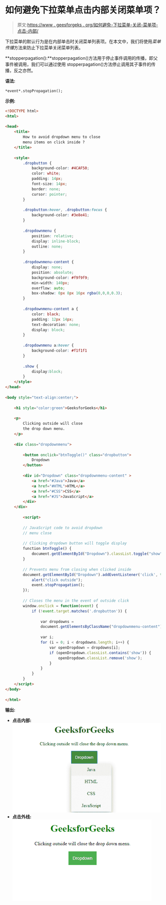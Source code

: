 # 如何避免下拉菜单点击内部关闭菜单项？

> 原文:[https://www . geesforgeks . org/如何避免-下拉菜单-关闭-菜单项-点击-内部/](https://www.geeksforgeeks.org/how-to-avoid-dropdown-menu-to-close-menu-items-on-clicking-inside/)

下拉菜单的默认行为是在内部单击时关闭菜单列表项。在本文中，我们将使用*菜单传播*方法来防止下拉菜单关闭菜单列表。

**stopperpagation():**stopperpagation()方法用于停止事件调用的传播，即父事件被调用，我们可以通过使用 stopperpagation()方法停止调用其子事件的传播，反之亦然。

**语法:**

```html
*event*.stopPropagation();
```

**示例:**

```html
<!DOCTYPE html>
<html>

<head>
    <title>
        How to avoid dropdown menu to close
        menu items on click inside ?
    </title>

    <style>
        .dropbutton {
            background-color: #4CAF50;
            color: white;
            padding: 14px;
            font-size: 14px;
            border: none;
            cursor: pointer;
        }

        .dropbutton:hover, .dropbutton:focus {
            background-color: #3e8e41;
        }

        .dropdownmenu {
            position: relative;
            display: inline-block;
            outline: none; 
        }

        .dropdownmenu-content {
            display: none;
            position: absolute;
            background-color: #f9f9f9;
            min-width: 140px;
            overflow: auto;
            box-shadow: 0px 8px 16px rgba(0,0,0,0.3);
        }

        .dropdownmenu-content a {
            color: black;
            padding: 12px 14px;
            text-decoration: none;
            display: block;
        }

        .dropdownmenu a:hover {
            background-color: #f1f1f1
        }

        .show {
            display:block;
        }
    </style>
</head>

<body style="text-align:center;">

    <h1 style="color:green">GeeksforGeeks</h1> 

    <p>
        Clicking outside will close
        the drop down menu.
    </p>

    <div class="dropdownmenu">

        <button onclick="btnToggle()" class="dropbutton">
            Dropdown
        </button>

        <div id="Dropdown" class="dropdownmenu-content" >
            <a href="#Java">Java</a>
            <a href="#HTML">HTML</a>
            <a href="#CSS">CSS</a>
            <a href="#JS">JavaScript</a>
        </div>
    </div>

        <script>

        // JavaScript code to avoid dropdown
        // menu close

        // Clicking dropdown button will toggle display
        function btnToggle() {
            document.getElementById("Dropdown").classList.toggle("show");
        }

        // Prevents menu from closing when clicked inside
        document.getElementById("Dropdown").addEventListener('click', function (event) {
            alert("click outside");
            event.stopPropagation();
        });

        // Closes the menu in the event of outside click
        window.onclick = function(event) {
            if (!event.target.matches('.dropbutton')) {

                var dropdowns = 
                document.getElementsByClassName("dropdownmenu-content");

                var i;
                for (i = 0; i < dropdowns.length; i++) {
                    var openDropdown = dropdowns[i];
                    if (openDropdown.classList.contains('show')) {
                        openDropdown.classList.remove('show');
                    }
                }
            }
        }
    </script>    
</body>

</html>                         
```

**输出:**

*   **点击内部:**
    ![](img/d93b2f0dba82db834afdb7db352f378f.png)
*   **点击外线:**
    ![O/P after click outside](img/09ebb3c254eddcf26f3a29e52fe4c259.png)